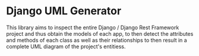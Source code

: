 # Django UML Generator
This library aims to inspect the entire Django / Django Rest Framework project and thus obtain the models of each app, to then detect the attributes and methods of each class as well as their relationships to then result in a complete UML diagram of the project's entitiess.